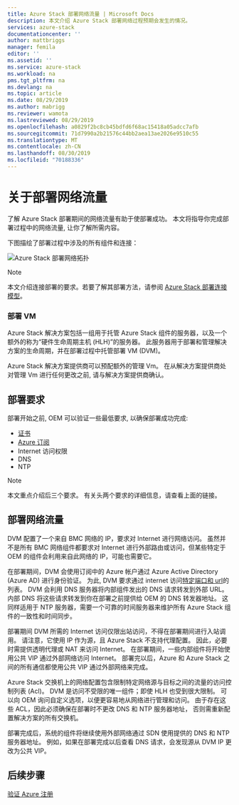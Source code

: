 ```yaml
---
title: Azure Stack 部署网络流量 | Microsoft Docs
description: 本文介绍 Azure Stack 部署网络过程预期会发生的情况。
services: azure-stack
documentationcenter: ''
author: mattbriggs
manager: femila
editor: ''
ms.assetid: ''
ms.service: azure-stack
ms.workload: na
pms.tgt_pltfrm: na
ms.devlang: na
ms.topic: article
ms.date: 08/29/2019
ms.author: mabrigg
ms.reviewer: wamota
ms.lastreviewed: 08/29/2019
ms.openlocfilehash: a0829f2bc8cb45bdfd6f68ac15418a05adcc7afb
ms.sourcegitcommit: 71d7990a2b21576c44bb2aea13ae2026e9510c55
ms.translationtype: MT
ms.contentlocale: zh-CN
ms.lasthandoff: 08/30/2019
ms.locfileid: "70188336"
---
```

# <a name="about-deployment-network-traffic"></a>关于部署网络流量
了解 Azure Stack 部署期间的网络流量有助于使部署成功。 本文将指导你完成部署过程中的网络流量, 让你了解所需内容。

下图描绘了部署过程中涉及的所有组件和连接：

![Azure Stack 部署网络拓扑](media/deployment-networking/figure1.png)

> [!NOTE]
> 本文介绍连接部署的要求。若要了解其部署方法，请参阅 [Azure Stack 部署连接模型](azure-stack-connection-models.md)。

### <a name="the-deployment-vm"></a>部署 VM
Azure Stack 解决方案包括一组用于托管 Azure Stack 组件的服务器，以及一个额外的称为“硬件生命周期主机 (HLH)”的服务器。 此服务器用于部署和管理解决方案的生命周期，并在部署过程中托管部署 VM (DVM)。

Azure Stack 解决方案提供商可以预配额外的管理 Vm。 在从解决方案提供商处对管理 Vm 进行任何更改之前, 请与解决方案提供商确认。

## <a name="deployment-requirements"></a>部署要求
部署开始之前, OEM 可以验证一些最低要求, 以确保部署成功完成:

-   [证书](azure-stack-pki-certs.md)
-   [Azure 订阅](https://azure.microsoft.com/free/?b=17.06)
-   Internet 访问权限
-   DNS
-   NTP

> [!NOTE]
> 本文重点介绍后三个要求。 有关头两个要求的详细信息，请查看上面的链接。

## <a name="deployment-network-traffic"></a>部署网络流量
DVM 配置了一个来自 BMC 网络的 IP，要求对 Internet 进行网络访问。 虽然并不是所有 BMC 网络组件都要求对 Internet 进行外部路由或访问，但某些特定于 OEM 的组件会利用来自此网络的 IP，可能也需要它。

在部署期间，DVM 会使用订阅中的 Azure 帐户通过 Azure Active Directory (Azure AD) 进行身份验证。 为此, DVM 要求通过 internet 访问[特定端口和 url](azure-stack-integrate-endpoints.md)的列表。 DVM 会利用 DNS 服务器将内部组件发出的 DNS 请求转发到外部 URL。 内部 DNS 将这些请求转发到你在部署之前提供给 OEM 的 DNS 转发器地址。 这同样适用于 NTP 服务器，需要一个可靠的时间服务器来维护所有 Azure Stack 组件的一致性和时间同步。

部署期间 DVM 所需的 Internet 访问仅限出站访问，不得在部署期间进行入站调用。 请注意，它使用 IP 作为源，且 Azure Stack 不支持代理配置。 因此，必要时需提供透明代理或 NAT 来访问 Internet。 在部署期间，一些内部组件将开始使用公共 VIP 通过外部网络访问 Internet。 部署完以后，Azure 和 Azure Stack 之间的所有通信都使用公共 VIP 通过外部网络来完成。

Azure Stack 交换机上的网络配置包含限制特定网络源与目标之间的流量的访问控制列表 (Acl)。 DVM 是访问不受限的唯一组件；即使 HLH 也受到很大限制。 可以向 OEM 询问自定义选项，以便更容易地从网络进行管理和访问。 由于存在这些 ACL，因此必须确保在部署时不更改 DNS 和 NTP 服务器地址， 否则需重新配置解决方案的所有交换机。

部署完成后，系统的组件将继续使用外部网络通过 SDN 使用提供的 DNS 和 NTP 服务器地址。 例如，如果在部署完成以后查看 DNS 请求，会发现源从 DVM IP 更改为公共 VIP。

## <a name="next-steps"></a>后续步骤
[验证 Azure 注册](azure-stack-validate-registration.md)
